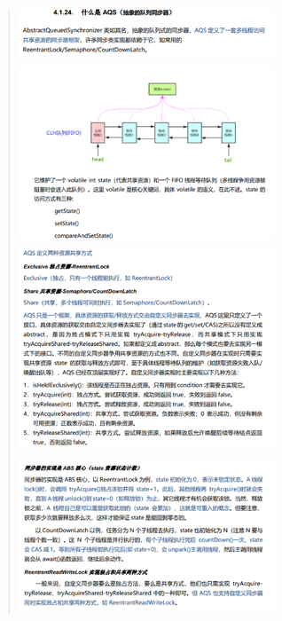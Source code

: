 > ![image-20210809155652695](image/image-20210809155652695.png)
>
> ![image-20210809155707015](image/image-20210809155707015.png)
>
> ![image-20210809155718487](image/image-20210809155718487.png)
>
> ![image-20210809155732344](image/image-20210809155732344.png)